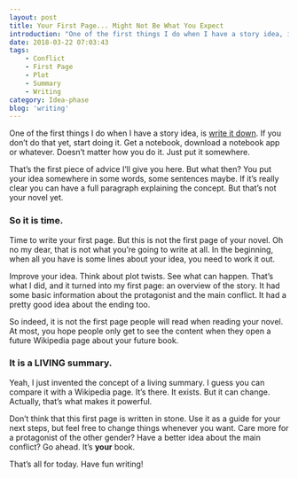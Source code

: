 ```yaml
---
layout: post
title: Your First Page... Might Not Be What You Expect
introduction: "One of the first things I do when I have a story idea, is write it down. If you don’t do that yet, start doing it."
date: 2018-03-22 07:03:43
tags:
    - Conflict
    - First Page
    - Plot
    - Summary
    - Writing
category: Idea-phase
blog: 'writing'
---
```

One of the first things I do when I have a story idea, is [write it down][1]. If you don&#8217;t do that yet, start doing it. Get a notebook, download a notebook app or whatever. Doesn&#8217;t matter how you do it. Just put it somewhere.

That&#8217;s the first piece of advice I&#8217;ll give you here. But what then? You put your idea somewhere in some words, some sentences maybe. If it&#8217;s really clear you can have a full paragraph explaining the concept. But that&#8217;s not your novel yet.

### So it is time.



Time to write your first page. But this is not the first page of your novel. Oh no my dear, that is not what you&#8217;re going to write at all. In the beginning, when all you have is some lines about your idea, you need to work it out.

Improve your idea. Think about plot twists. See what can happen. That&#8217;s what I did, and it turned into my first page: an overview of the story. It had some basic information about the protagonist and the main conflict. It had a pretty good idea about the ending too.

So indeed, it is not the first page people will read when reading your novel. At most, you hope people only get to see the content when they open a future Wikipedia page about your future book.

### It is a LIVING summary.

Yeah, I just invented the concept of a living summary. I guess you can compare it with a Wikipedia page. It&#8217;s there. It exists. But it can change. Actually, that&#8217;s what makes it powerful.

Don&#8217;t think that this first page is written in stone. Use it as a guide for your next steps, but feel free to change things whenever you want. Care more for a protagonist of the other gender? Have a better idea about the main conflict? Go ahead. It&#8217;s **your** book.

That&#8217;s all for today. Have fun writing!

 [1]: https://welkoiswriting.wordpress.com/2018/02/27/when-an-idea-becomes-more/